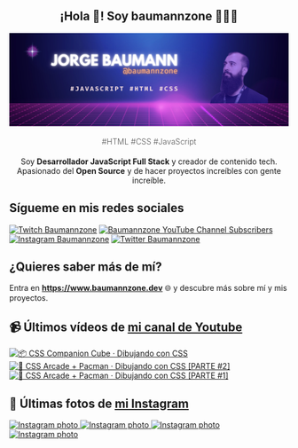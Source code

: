 <p align="center">
   <h2 align="center">¡Hola 👋! Soy baumannzone 👨🏻‍💻</h2>
   <img align="center" src="img/header.png" />
   <h4 align="center" style="font-weight: 300; color: #555;">#HTML #CSS #JavaScript</h4>
</p>

<p align="center" style="margin-bottom: 20px">Soy <strong>Desarrollador JavaScript Full Stack</strong> y creador de contenido tech.
<br/>
Apasionado del <strong>Open Source</strong> y de hacer proyectos increíbles con gente increíble.
</p>

## Sígueme en mis redes sociales

[![Twitch Baumannzone](https://img.shields.io/twitch/status/baumannzone?style=social)](https://twitch.tv/baumannzone)
[![Baumannzone YouTube Channel Subscribers](https://img.shields.io/youtube/channel/subscribers/UCTTj5ztXnGeDRPFVsBp7VMA?style=social)](https://youtube.com/rambitojs)
[![Instagram Baumannzone](https://img.shields.io/badge/Baumannzone--_.svg?label=Instagram&style=social&logo=instagram)](https://instagram.com/baumannzone)
[![Twitter Baumannzone](https://img.shields.io/twitter/follow/Baumannzone?label=Twitter&style=social)](https://twitter.com/baumannzone)

## ¿Quieres saber más de mí?

Entra en **https://www.baumannzone.dev** 🌐 y descubre más sobre mí y mis proyectos.

## 📹 Últimos vídeos de [mi canal de Youtube](https://youtube.com/rambitojs?sub_confirmation=1)


<a href='https://youtu.be/W6xwoSJahA0' target='_blank'>
  <img width='30%' src='https://img.youtube.com/vi/W6xwoSJahA0/mqdefault.jpg' alt='📦 CSS Companion Cube · Dibujando con CSS' />
</a>
<a href='https://youtu.be/9C3NXVXewH8' target='_blank'>
  <img width='30%' src='https://img.youtube.com/vi/9C3NXVXewH8/mqdefault.jpg' alt='👾 CSS Arcade + Pacman · Dibujando con CSS [PARTE #2]' />
</a>
<a href='https://youtu.be/2ahqLdgkSxA' target='_blank'>
  <img width='30%' src='https://img.youtube.com/vi/2ahqLdgkSxA/mqdefault.jpg' alt='👾 CSS Arcade + Pacman · Dibujando con CSS [PARTE #1]' />
</a>

## 📸 Últimas fotos de [mi Instagram](https://instagram.com/baumannzone)


<a href='https://instagram.com/p/C87w_5FguMf' target='_blank'>
  <img width='20%' src='https://instagram.fdub3-2.fna.fbcdn.net/v/t51.29350-15/449752170_1006173994251690_1092928249562373328_n.jpg?stp=dst-jpg_e35_s1080x1080&_nc_ht=instagram.fdub3-2.fna.fbcdn.net&_nc_cat=106&_nc_ohc=jmxoL9Qoy3gQ7kNvgGe0IJ3&edm=APU89FABAAAA&ccb=7-5&ig_cache_key=MzQwMzUyOTQ0MDI2Mzg1NjkyNw%3D%3D.2-ccb7-5&oh=00_AYDCioCIdr0f2f8M2vy5pzHDRAjf-pfWhQFVuCnysp6-Qg&oe=668B571F&_nc_sid=bc0c2c' alt='Instagram photo' />
</a>
<a href='https://instagram.com/p/C8wE37VN_Zr' target='_blank'>
  <img width='20%' src='https://instagram.fdub3-2.fna.fbcdn.net/v/t51.29350-15/449473211_1829052987584357_6898755276647824241_n.jpg?stp=dst-jpg_e35_s1080x1080&_nc_ht=instagram.fdub3-2.fna.fbcdn.net&_nc_cat=105&_nc_ohc=isQ1XJzLR_cQ7kNvgEBMPyS&edm=APU89FABAAAA&ccb=7-5&ig_cache_key=MzQwMDIzOTE1NDEyODc0NjA5MQ%3D%3D.2-ccb7-5&oh=00_AYDKltpLEK-PeEJenHB2a2lUPjmy0fAfEGj5z0GeCKOyzA&oe=668B536A&_nc_sid=bc0c2c' alt='Instagram photo' />
</a>
<a href='https://instagram.com/p/C8p5AgsvZ3-' target='_blank'>
  <img width='20%' src='https://instagram.fdub3-2.fna.fbcdn.net/v/t51.29350-15/448878192_1532143704008092_1333501677362871563_n.jpg?stp=dst-jpg_e15_fr_s1080x1080&_nc_ht=instagram.fdub3-2.fna.fbcdn.net&_nc_cat=104&_nc_ohc=A9qXH2C8VW0Q7kNvgHQftVL&edm=APU89FABAAAA&ccb=7-5&oh=00_AYAnCXulxnHK_Cp9R0EwVUA4537ZeWgrTA8YX_LvTFF49A&oe=668B57CC&_nc_sid=bc0c2c' alt='Instagram photo' />
</a>
<a href='https://instagram.com/p/C8fK2B0NIRP' target='_blank'>
  <img width='20%' src='https://instagram.fdub3-2.fna.fbcdn.net/v/t51.29350-15/448748935_1151474939519266_3761329974300385567_n.jpg?stp=dst-jpg_e35_s1080x1080&_nc_ht=instagram.fdub3-2.fna.fbcdn.net&_nc_cat=110&_nc_ohc=Y8OP-ZyefNwQ7kNvgEXVf9Y&edm=APU89FABAAAA&ccb=7-5&ig_cache_key=MzM5NTQ4MDMzNzMyNzA5NjkxMQ%3D%3D.2-ccb7-5&oh=00_AYDPaG-uEOYlyqMGqxq5N9BHHVeZuOeZMVeWOfzWE2DJmw&oe=668B55E5&_nc_sid=bc0c2c' alt='Instagram photo' />
</a>
